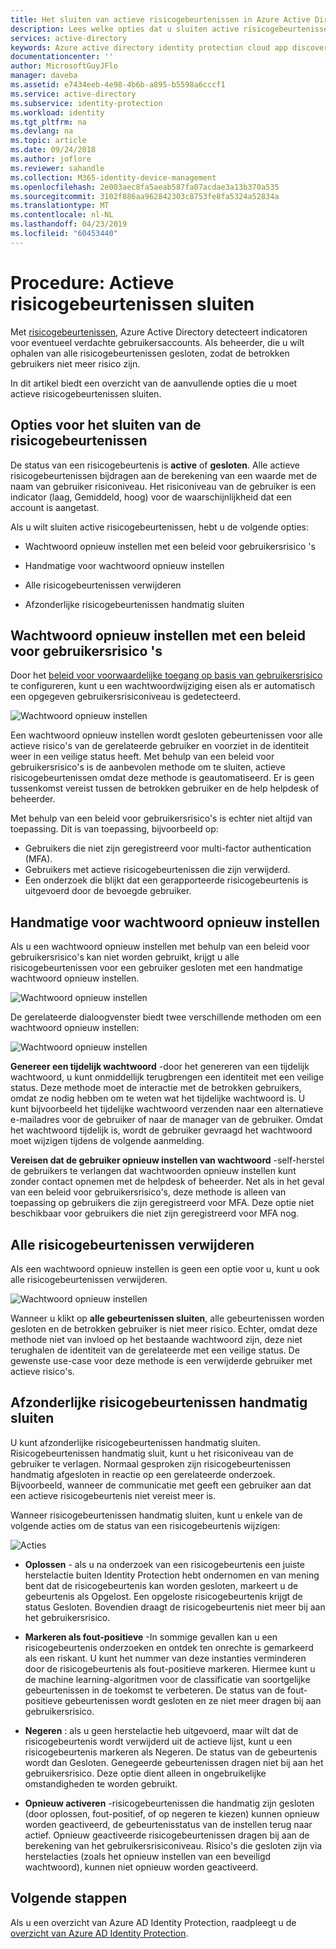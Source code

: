 ```yaml
---
title: Het sluiten van actieve risicogebeurtenissen in Azure Active Directory Identity Protection | Microsoft Docs
description: Lees welke opties dat u sluiten active risicogebeurtenissen hebt.
services: active-directory
keywords: Azure active directory identity protection cloud app discovery, toepassingen, beveiliging, risico's, risiconiveau, beveiligingsproblemen, beveiligingsbeleid beheren
documentationcenter: ''
author: MicrosoftGuyJFlo
manager: daveba
ms.assetid: e7434eeb-4e98-4b6b-a895-b5598a6cccf1
ms.service: active-directory
ms.subservice: identity-protection
ms.workload: identity
ms.tgt_pltfrm: na
ms.devlang: na
ms.topic: article
ms.date: 09/24/2018
ms.author: joflore
ms.reviewer: sahandle
ms.collection: M365-identity-device-management
ms.openlocfilehash: 2e003aec8fa5aeab587fa07acdae3a13b370a535
ms.sourcegitcommit: 3102f886aa962842303c8753fe8fa5324a52834a
ms.translationtype: MT
ms.contentlocale: nl-NL
ms.lasthandoff: 04/23/2019
ms.locfileid: "60453440"
---
```

# <a name="how-to-close-active-risk-events"></a>Procedure: Actieve risicogebeurtenissen sluiten

Met [risicogebeurtenissen](../reports-monitoring/concept-risk-events.md), Azure Active Directory detecteert indicatoren voor eventueel verdachte gebruikersaccounts. Als beheerder, die u wilt ophalen van alle risicogebeurtenissen gesloten, zodat de betrokken gebruikers niet meer risico zijn.

In dit artikel biedt een overzicht van de aanvullende opties die u moet actieve risicogebeurtenissen sluiten.

## <a name="options-to-close-risk-events"></a>Opties voor het sluiten van de risicogebeurtenissen 

De status van een risicogebeurtenis is **active** of **gesloten**. Alle actieve risicogebeurtenissen bijdragen aan de berekening van een waarde met de naam van gebruiker risiconiveau. Het risiconiveau van de gebruiker is een indicator (laag, Gemiddeld, hoog) voor de waarschijnlijkheid dat een account is aangetast. 

Als u wilt sluiten active risicogebeurtenissen, hebt u de volgende opties:

- Wachtwoord opnieuw instellen met een beleid voor gebruikersrisico 's

- Handmatige voor wachtwoord opnieuw instellen
 
- Alle risicogebeurtenissen verwijderen 

- Afzonderlijke risicogebeurtenissen handmatig sluiten



## <a name="require-password-reset-with-a-user-risk-policy"></a>Wachtwoord opnieuw instellen met een beleid voor gebruikersrisico 's

Door het [beleid voor voorwaardelijke toegang op basis van gebruikersrisico](howto-user-risk-policy.md) te configureren, kunt u een wachtwoordwijziging eisen als er automatisch een opgegeven gebruikersrisiconiveau is gedetecteerd. 

![Wachtwoord opnieuw instellen](./media/howto-close-active-risk-events/13.png)

Een wachtwoord opnieuw instellen wordt gesloten gebeurtenissen voor alle actieve risico's van de gerelateerde gebruiker en voorziet in de identiteit weer in een veilige status heeft. Met behulp van een beleid voor gebruikersrisico's is de aanbevolen methode om te sluiten, actieve risicogebeurtenissen omdat deze methode is geautomatiseerd. Er is geen tussenkomst vereist tussen de betrokken gebruiker en de help helpdesk of beheerder.

Met behulp van een beleid voor gebruikersrisico's is echter niet altijd van toepassing. Dit is van toepassing, bijvoorbeeld op:

- Gebruikers die niet zijn geregistreerd voor multi-factor authentication (MFA).
- Gebruikers met actieve risicogebeurtenissen die zijn verwijderd.
- Een onderzoek die blijkt dat een gerapporteerde risicogebeurtenis is uitgevoerd door de bevoegde gebruiker.


## <a name="manual-password-reset"></a>Handmatige voor wachtwoord opnieuw instellen

Als u een wachtwoord opnieuw instellen met behulp van een beleid voor gebruikersrisico's kan niet worden gebruikt, krijgt u alle risicogebeurtenissen voor een gebruiker gesloten met een handmatige wachtwoord opnieuw instellen.

![Wachtwoord opnieuw instellen](./media/howto-close-active-risk-events/04.png)


De gerelateerde dialoogvenster biedt twee verschillende methoden om een wachtwoord opnieuw instellen:

![Wachtwoord opnieuw instellen](./media/howto-close-active-risk-events/05.png)


**Genereer een tijdelijk wachtwoord** -door het genereren van een tijdelijk wachtwoord, u kunt onmiddellijk terugbrengen een identiteit met een veilige status. Deze methode moet de interactie met de betrokken gebruikers, omdat ze nodig hebben om te weten wat het tijdelijke wachtwoord is. U kunt bijvoorbeeld het tijdelijke wachtwoord verzenden naar een alternatieve e-mailadres voor de gebruiker of naar de manager van de gebruiker. Omdat het wachtwoord tijdelijk is, wordt de gebruiker gevraagd het wachtwoord moet wijzigen tijdens de volgende aanmelding.


**Vereisen dat de gebruiker opnieuw instellen van wachtwoord** -self-herstel de gebruikers te verlangen dat wachtwoorden opnieuw instellen kunt zonder contact opnemen met de helpdesk of beheerder. Net als in het geval van een beleid voor gebruikersrisico's, deze methode is alleen van toepassing op gebruikers die zijn geregistreerd voor MFA. Deze optie niet beschikbaar voor gebruikers die niet zijn geregistreerd voor MFA nog.


## <a name="dismiss-all-risk-events"></a>Alle risicogebeurtenissen verwijderen

Als een wachtwoord opnieuw instellen is geen een optie voor u, kunt u ook alle risicogebeurtenissen verwijderen. 

![Wachtwoord opnieuw instellen](./media/howto-close-active-risk-events/03.png)

Wanneer u klikt op **alle gebeurtenissen sluiten**, alle gebeurtenissen worden gesloten en de betrokken gebruiker is niet meer risico. Echter, omdat deze methode niet van invloed op het bestaande wachtwoord zijn, deze niet terughalen de identiteit van de gerelateerde met een veilige status. De gewenste use-case voor deze methode is een verwijderde gebruiker met actieve risico's. 


## <a name="close-individual-risk-events-manually"></a>Afzonderlijke risicogebeurtenissen handmatig sluiten

U kunt afzonderlijke risicogebeurtenissen handmatig sluiten. Risicogebeurtenissen handmatig sluit, kunt u het risiconiveau van de gebruiker te verlagen. Normaal gesproken zijn risicogebeurtenissen handmatig afgesloten in reactie op een gerelateerde onderzoek. Bijvoorbeeld, wanneer de communicatie met geeft een gebruiker aan dat een actieve risicogebeurtenis niet vereist meer is. 
 
Wanneer risicogebeurtenissen handmatig sluiten, kunt u enkele van de volgende acties om de status van een risicogebeurtenis wijzigen:

![Acties](./media/howto-close-active-risk-events/06.png)

- **Oplossen** - als u na onderzoek van een risicogebeurtenis een juiste herstelactie buiten Identity Protection hebt ondernomen en van mening bent dat de risicogebeurtenis kan worden gesloten, markeert u de gebeurtenis als Opgelost. Een opgeloste risicogebeurtenis krijgt de status Gesloten. Bovendien draagt de risicogebeurtenis niet meer bij aan het gebruikersrisico.

- **Markeren als fout-positieve** -In sommige gevallen kan u een risicogebeurtenis onderzoeken en ontdek ten onrechte is gemarkeerd als een riskant. U kunt het nummer van deze instanties verminderen door de risicogebeurtenis als fout-positieve markeren. Hiermee kunt u de machine learning-algoritmen voor de classificatie van soortgelijke gebeurtenissen in de toekomst te verbeteren. De status van de fout-positieve gebeurtenissen wordt gesloten en ze niet meer dragen bij aan gebruikersrisico.

- **Negeren** :  als u geen herstelactie heb uitgevoerd, maar wilt dat de risicogebeurtenis wordt verwijderd uit de actieve lijst, kunt u een risicogebeurtenis markeren als Negeren. De status van de gebeurtenis wordt dan Gesloten. Genegeerde gebeurtenissen dragen niet bij aan het gebruikersrisico. Deze optie dient alleen in ongebruikelijke omstandigheden te worden gebruikt.

- **Opnieuw activeren** -risicogebeurtenissen die handmatig zijn gesloten (door oplossen, fout-positief, of op negeren te kiezen) kunnen opnieuw worden geactiveerd, de gebeurtenisstatus van de instellen terug naar actief. Opnieuw geactiveerde risicogebeurtenissen dragen bij aan de berekening van het gebruikersrisiconiveau. Risico's die gesloten zijn via herstelacties (zoals het opnieuw instellen van een beveiligd wachtwoord), kunnen niet opnieuw worden geactiveerd.

  

## <a name="next-steps"></a>Volgende stappen

Als u een overzicht van Azure AD Identity Protection, raadpleegt u de [overzicht van Azure AD Identity Protection](overview.md).
